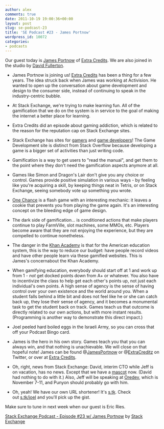 ```yaml
---
author: alex
comments: true
date: 2011-10-19 19:00:36+00:00
layout: post
slug: se-podcast-23
title: 'SE Podcast #23 - James Portnow'
wordpress_id: 10072
categories:
- podcasts
---
```


Our guest today is [James Portnow](https://twitter.com/#%21/JamesPortnow) of [Extra Credits](http://www.penny-arcade.com/patv/show/extra-credits). We are also joined in the studio by [David Fullerton](http://meta.stackoverflow.com/users/146719/david-fullerton).



	
  * James Portnow is joining us! [Extra Credits](http://www.penny-arcade.com/patv/show/extra-credits) has been a thing for a few years. The idea struck back when James was working at Activision. He wanted to open up the conversation about game development and design to the consumer side, instead of continuing to speak in the industry-centric bubble.

	
  * At Stack Exchange, we're trying to make learning fun. All of the gamification that we do on the system is in service to the goal of making the internet a better place for learning.

	
  * Extra Credits did an episode about gaming addiction, which is related to the reason for the reputation cap on Stack Exchange sites.

	
  * Stack Exchange has sites for [gamers](http://gaming.stackexchange.com/) and [game developers](http://gamedev.stackexchange.com/)! The Game Development site is distinct from Stack Overflow because developing a game is a bigger set of activities than just writing code.

	
  * Gamification is a way to get users to "read the manual", and get them to the point where they don't need the gamification aspects anymore at all.

	
  * Games like Simon and Dragon's Lair don't give you any choice or control. Games provide positive simulation in various ways - by feeling like you're acquiring a skill, by keeping things neat in Tetris, or on Stack Exchange, seeing somebody vote up something you wrote.

	
  * [One Chance](http://www.awkwardsilence.co.uk/OneChance.html) is a flash game with an interesting mechanic: it leaves a cookie that prevents you from playing the game again. It's an interesting concept on the bleeding edge of game design.

	
  * The dark side of gamification... is conditioned actions that make players continue to play FarmVille, slot machines, some MMOs, etc. Players become aware that they are not enjoying the experience, but they are compelled to continue nonetheless.

	
  * The danger in the [Khan Academy](http://en.wikipedia.org/wiki/Khan_Academy) is that for the American education system, this is the way to reduce our budget: have people record videos and have other people learn via these gamified websites. This is James's concernabout the Khan Academy.

	
  * When gamifying education, everybody should start off at 1 and work up from 1 - _not_ get docked points down from A+ or whatever. You also have to incentivize the class to help get each other's points up, not just each individual's own points. A high sense of agency is the sense of having control over your own existence and the world around you. When a student falls behind a little bit and does not feel like he or she can catch back up, they lose their sense of agency, and it becomes a monumental task to get the student back on track. Games teach us that outcome is directly related to our own actions, but with more instant results. (Programming is another way to demonstrate this direct impact.)

	
  * Joel peeled hard boiled eggs in the Israeli Army, so you can cross that off your Podcast Bingo card.

	
  * James is the hero in his own story. Games teach you that you can always win, and that nothing is unachievable. We will close on that hopeful note! James can be found @[JamesPortnow](http://twitter.com/jamesportnow) or @[ExtraCreditz](http://twitter.com/extracreditz) on Twitter, or over at [Extra Credits](http://www.penny-arcade.com/patv/show/extra-credits).

	
  * Oh, right, news from Stack Exchange: David, interim CTO while Jeff is on vacation, has no news. Except that we have a [mascot](../2011/10/meet-bubbles/) now. (David had nothing to do with it.) Also, Jeff will be speaking at [Oredev](http://oredev.org/2011), which is November 7-11, and Punyon should probably go with him.

	
  * Oh, yeah! We have our own URL shortener! It's [s.tk](http://s.tk/). Check out [s.tk/joel](http://s.tk/joel) and you'll pick up the gist.


Make sure to tune in next week when our guest is Eric Ries.

[Stack Exchange Podcast - Episode #23 w/ James Portnow](http://soundcloud.com/stack-exchange/stack-exchange-podcast-23) by [Stack Exchange](http://soundcloud.com/stack-exchange)
